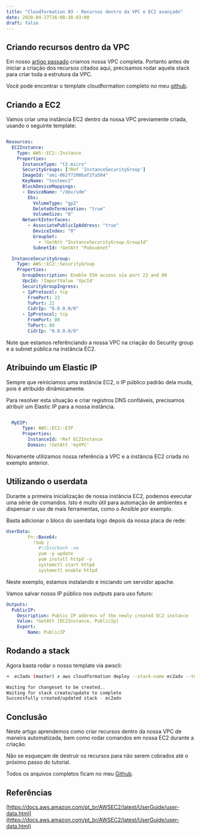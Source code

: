 ```yaml
---
title: "Cloudformation 03 - Recursos dentro da VPC e EC2 avançado"
date: 2020-04-27T16:08:38-03:00
draft: false
---
```


## Criando recursos dentro da VPC

Em nosso [artigo passado](https://fabio.monster/posts/cloudformation-02/) criamos nossa VPC completa. Portanto antes de iniciar a criação dos recursos citados aqui, precisamos rodar aquela stack para criar toda a estrutura da VPC.

Você pode encontrar o template cloudformation completo no meu [github](https://github.com/fabiolrodriguez/cloudformation-playground/tree/master/vpc).

## Criando a EC2

Vamos criar uma instância EC2 dentro da nossa VPC previamente criada, usando o seguinte template:

```yaml

Resources:
  EC2Instance: 
    Type: AWS::EC2::Instance
    Properties:
      InstanceType: "t2.micro"
      SecurityGroups: [!Ref 'InstanceSecurityGroup']
      ImageId: "ami-062f7200baf2fa504"
      KeyName: "testeec2"
      BlockDeviceMappings: 
      - DeviceName: "/dev/sdm"
        Ebs: 
          VolumeType: "gp2"
          DeleteOnTermination: "true"
          VolumeSize: "8"
      NetworkInterfaces: 
        - AssociatePublicIpAddress: "true"
          DeviceIndex: "0"
          GroupSet: 
            - !GetAtt "InstanceSecurityGroup.GroupId"
          SubnetId: !GetAtt "Pubsubnet"

  InstanceSecurityGroup:
    Type: AWS::EC2::SecurityGroup
    Properties:
      GroupDescription: Enable SSH access via port 22 and 80
      VpcId: !ImportValue 'VpcId'
      SecurityGroupIngress:
      - IpProtocol: tcp
        FromPort: 22
        ToPort: 22
        CidrIp: "0.0.0.0/0"
      - IpProtocol: tcp
        FromPort: 80
        ToPort: 80
        CidrIp: "0.0.0.0/0"
```

Note que estamos referênciando a nossa VPC na criação do Security group e a subnet pública na instância EC2.

## Atribuindo um Elastic IP

Sempre que reiniciamos uma instância EC2, o IP público padrão dela muda, pois é atribuído dinâmicamente.

Para resolver esta situação e criar registros DNS confiáveis, precisamos atribuir um Elastic IP para a nossa instância.

```yaml

  MyEIP:
      Type: AWS::EC2::EIP
      Properties:
        InstanceId: !Ref EC2Instance
        Domain: !GetAtt 'myVPC'

```
Novamente utilizamos nossa referência a VPC e a instância EC2 criada no exemplo anterior.

## Utilizando o userdata

Durante a primeira inicialização de nossa instância EC2, podemos executar uma série de comandos. Isto é muito útil para automação de ambientes e dispensar o uso de mais ferramentas, como o Ansible por exemplo.

Basta adicionar o bloco do userdata logo depois da nossa placa de rede:

```yaml
UserData:
        Fn::Base64:
          !Sub |
            #!/bin/bash -xe
            yum -y update
            yum install httpd -y
            systemctl start httpd
            systemctl enable httpd
```

Neste exemplo, estamos instalando e iniciando um servidor apache.

Vamos salvar nosso IP público nos outputs para uso futuro:

```yaml
Outputs:
  PublicIP:
    Description: Public IP address of the newly created EC2 instance
    Value: !GetAtt [EC2Instance, PublicIp]
    Export:
        Name: PublicIP
```

## Rodando a stack

Agora basta rodar o nosso template via awscli:

```bash
➜  ec2adv (master) ✗ aws cloudformation deploy --stack-name ec2adv --template-file ec2.yaml

Waiting for changeset to be created..
Waiting for stack create/update to complete
Successfully created/updated stack - ec2adv
```

## Conclusão

Neste artigo aprendemos como criar recursos dentro da nossa VPC de maneira automatizada, bem como rodar comandos em nossa EC2 durante a criação.

Não se esqueçam de destruir os recursos para não serem cobrados até o próximo passo do tutorial.

Todos os arquivos completos ficam no meu [Github](https://github.com/fabiolrodriguez/cloudformation-playground).

## Referências

[https://docs.aws.amazon.com/pt_br/AWSEC2/latest/UserGuide/user-data.html](https://docs.aws.amazon.com/pt_br/AWSEC2/latest/UserGuide/user-data.html)

